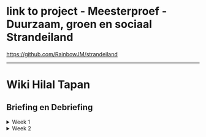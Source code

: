 # link to project - Meesterproef - Duurzaam, groen en sociaal Strandeiland
https://github.com/RainbowJM/strandeiland

***

# Wiki Hilal Tapan
## Briefing en Debriefing

<details>
<summary>Week 1</summary>
<br>
  
# Opstarten
  ## Eerste meeting met Michel Vogler
  ## Briefing
  ## Feedback
  ## Debriefing (itheratie)
  De officiele eindbriefing is te vinden in deze link: (https://github.com/RainbowJM/strandeiland/wiki/Debriefing)[https://github.com/RainbowJM/strandeiland/wiki/Debriefing]
  
# Brainstorm
## Moscow Methode
## Requirement list
## Schetsen Detailpagina

# Visuele analyse
## Low fidality design 
## High fidality itheratie

# Code 
## Hoe ging dit?

# Conclusie
## Feedback
  ### Design review
## Reflectie
## Hoe verder?
</details>

<details>
<summary>Week 2</summary>
<br>
  
# Code 
## Hoe ging dit?

# Conclusie
## Feedback
  ### Design review
## Reflectie
## Hoe verder?
</details>
